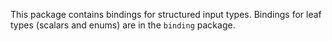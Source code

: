 
This package contains bindings for structured input types. Bindings for leaf types (scalars and
enums) are in the `binding` package.
